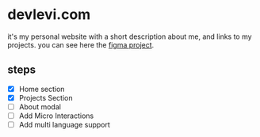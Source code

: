 # devlevi.com

it's my personal website with a short description about me, and links to my projects.
you can see here the [figma project](https://www.figma.com/file/JAXHM9H2Hh7mkIC634jZrS/devlevi.com?node-id=0%3A1&t=pqyIHFAUlEf2xa7S-1).

## steps
- [x] Home section
- [x] Projects Section
- [ ] About modal
- [ ] Add Micro Interactions
- [ ] Add multi language support

